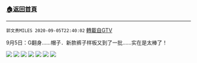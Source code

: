 ﻿###  [:house:返回首頁](https://github.com/ourhimalayas/txt)
---

`郭文贵MILES 2020-09-05T22:40:02` [轉載自GTV](https://gtv.org/web/#/UserInfo/5e596957357cc612d35a8044)

9月5日：G翻身……帽子．新款裤子样板又到了一批……实在是太棒了！

![](https://filegroup.gtv.org/cdn-cgi/image/width=600/https://filegroup.gtv.org/group3/default/20200905/22/39/0/6d64419bf2bb2c82b6e6cc9fc93e8cad.jpeg)
![](https://filegroup.gtv.org/cdn-cgi/image/width=600/https://filegroup.gtv.org/group3/default/20200905/22/39/0/1905804730192cc1f045ae08e068d655.jpeg)
![](https://filegroup.gtv.org/cdn-cgi/image/width=600/https://filegroup.gtv.org/group3/default/20200905/22/39/0/1706ca349183611b191245da3d328a3b.jpeg)
![](https://filegroup.gtv.org/cdn-cgi/image/width=600/https://filegroup.gtv.org/group3/default/20200905/22/39/0/9f89c16e1e57dc3853593a78d1e28a32.jpeg)
![](https://filegroup.gtv.org/cdn-cgi/image/width=600/https://filegroup.gtv.org/group3/default/20200905/22/40/0/0ae4ec49b7f1df75c092c0e1f0c543e2.jpeg)
![](https://filegroup.gtv.org/cdn-cgi/image/width=600/https://filegroup.gtv.org/group3/default/20200905/22/40/0/38a3b867fb5605e9eb81d943c5a2b802.jpeg)
![](https://filegroup.gtv.org/cdn-cgi/image/width=600/https://filegroup.gtv.org/group3/default/20200905/22/40/0/6ab5d41ea9397e590061c30b45e8b3a4.jpeg)
